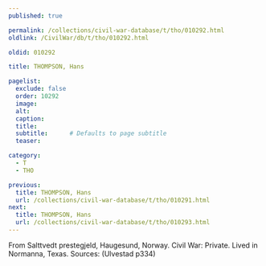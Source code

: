 ```yaml
---
published: true

permalink: /collections/civil-war-database/t/tho/010292.html
oldlink: /CivilWar/db/t/tho/010292.html

oldid: 010292

title: THOMPSON, Hans

pagelist:
  exclude: false
  order: 10292
  image: 
  alt:
  caption:
  title:
  subtitle:      # Defaults to page subtitle
  teaser:

category: 
  - T 
  - THO

previous:
  title: THOMPSON, Hans
  url: /collections/civil-war-database/t/tho/010291.html  
next:
  title: THOMPSON, Hans
  url: /collections/civil-war-database/t/tho/010293.html   
---
```

From Salttvedt prestegjeld, Haugesund, Norway. Civil War: Private. Lived in Normanna, Texas. Sources: (Ulvestad p334)